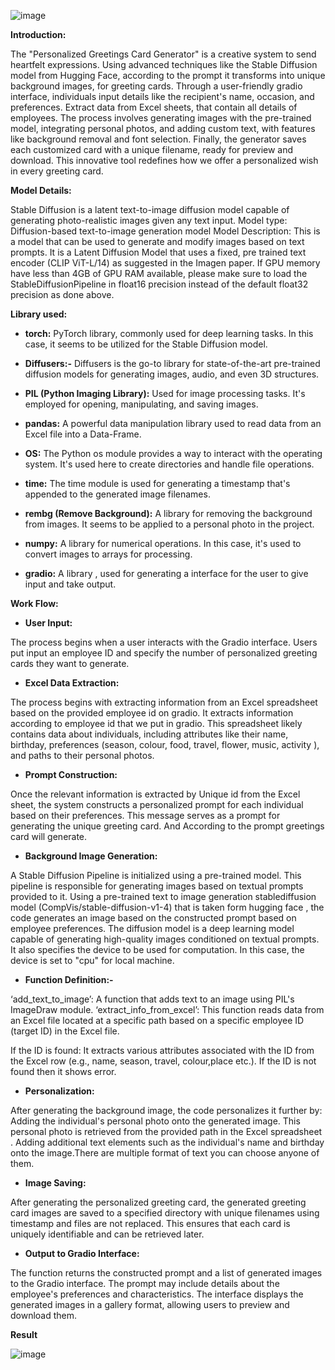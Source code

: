 ![image](https://github.com/bittu5555/Personalized-Greetings-card-generator/assets/106305917/df9fc3c8-d54c-4db3-b78b-80963de5d36f)

**Introduction:**

The "Personalized Greetings Card Generator" is a creative system to send heartfelt expressions. Using advanced techniques like the Stable Diffusion model from Hugging Face, according to the prompt it transforms into unique background images, for greeting cards. Through a user-friendly gradio interface, individuals input details like the recipient's name, occasion, and preferences. Extract data from Excel sheets, that contain all details of employees. The process involves generating images with the pre-trained model, integrating personal photos, and adding custom text, with features like background removal and font selection. Finally, the generator saves each customized card with a unique filename, ready for preview and download. This innovative tool redefines how we offer a personalized wish in every greeting card.

**Model Details:**

Stable Diffusion is a latent text-to-image diffusion model capable of generating photo-realistic images given any text input.
Model type: Diffusion-based text-to-image generation model
Model Description: This is a model that can be used to generate and modify images based on
text prompts. It is a Latent Diffusion Model that uses a fixed, pre trained text encoder (CLIP
ViT-L/14) as suggested in the Imagen paper.
If GPU memory have less than 4GB of GPU RAM available, please make sure to load the
StableDiffusionPipeline in float16 precision instead of the default float32 precision as done
above.

**Library used:**

* **torch:** PyTorch library, commonly used for deep learning tasks. In this case, it seems to be utilized for the Stable Diffusion model.

* **Diffusers:-** Diffusers is the go-to library for state-of-the-art pre-trained diffusion models for generating images, audio, and even 3D structures.

* **PIL (Python Imaging Library):** Used for image processing tasks. It's employed for opening, manipulating, and saving images.

* **pandas:** A powerful data manipulation library used to read data from an Excel file into a Data-Frame.

* **OS:** The Python os module provides a way to interact with the operating system. It's used here to create directories and handle file operations.

* **time:** The time module is used for generating a timestamp that's appended to the generated image filenames.

* **rembg (Remove Background):** A library for removing the background from images. It seems to be applied to a personal photo in the project.

* **numpy:** A library for numerical operations. In this case, it's used to convert images to arrays for processing.

* **gradio:** A library , used for generating a interface for the user to give input and take output.

**Work Flow:**

* **User Input:**

The process begins when a user interacts with the Gradio interface. Users put input an employee ID and specify the number of personalized greeting cards they want to generate.

* **Excel Data Extraction:**

The process begins with extracting information from an Excel spreadsheet based on the provided employee id on gradio. It extracts information according to employee id that we put in gradio. This spreadsheet likely contains data about individuals, including attributes like their name, birthday, preferences (season, colour, food, travel, flower, music, activity ), and paths to their personal photos.

* **Prompt Construction:**

Once the relevant information is extracted by Unique id from the Excel sheet, the system constructs a personalized prompt for each individual based on their preferences. This message serves as a prompt for generating the unique greeting card. And According to the prompt greetings card will generate.

* **Background Image Generation:**

A Stable Diffusion Pipeline is initialized using a pre-trained model. This pipeline is responsible for generating images based on textual prompts provided to it. Using a pre-trained text to image generation stablediffusion model (CompVis/stable-diffusion-v1-4)  that is taken form hugging face , the code generates an image based on the constructed prompt based on employee preferences. The diffusion model is a deep learning model capable of generating high-quality images conditioned on textual prompts. It also specifies the device to be used for computation. In this case, the device is set to "cpu" for local machine.

* **Function Definition:-**

‘add_text_to_image’: A function that adds text to an image using PIL's ImageDraw module.
‘extract_info_from_excel’: This function reads data from an Excel file located at a specific path based on a specific employee ID (target ID) in the Excel file.

If the ID is found: It extracts various attributes associated with the ID from the Excel row (e.g., name, season, travel, colour,place etc.).
If the ID is not found then it shows error.

* **Personalization:**

After generating the background image, the code personalizes it further by: Adding the individual's personal photo onto the generated image. This personal photo is retrieved from the provided path in the Excel spreadsheet . Adding additional text elements such as the individual's name and birthday onto the image.There are multiple format of text you can choose anyone of them.

* **Image Saving:**

After generating the personalized greeting card, the generated greeting card images are saved to a specified directory with unique filenames using timestamp and files are not replaced. This ensures that each card is uniquely identifiable and can be retrieved later.

* **Output to Gradio Interface:**

The function returns the constructed prompt and a list of generated images to the Gradio interface. The prompt may include details about the employee's preferences and characteristics. The interface displays the generated images in a gallery format, allowing users to preview and download them.

**Result**

![image](https://github.com/bittu5555/Personalized-Greetings-card-generator/assets/106305917/d6adfd6f-cc61-4a8f-971d-af91543c4cdb)
